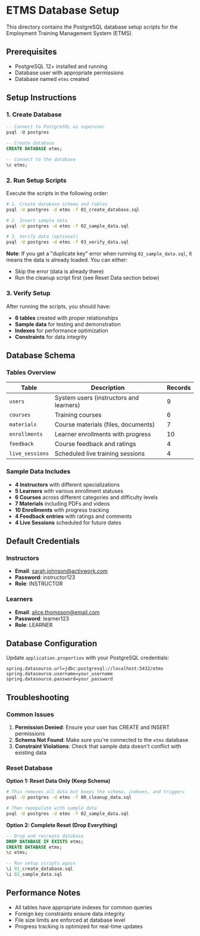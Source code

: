 # ETMS Database Setup

This directory contains the PostgreSQL database setup scripts for the Employment Training Management System (ETMS).

## Prerequisites

- PostgreSQL 12+ installed and running
- Database user with appropriate permissions
- Database named `etms` created

## Setup Instructions

### 1. Create Database
```sql
-- Connect to PostgreSQL as superuser
psql -U postgres

-- Create database
CREATE DATABASE etms;

-- Connect to the database
\c etms;
```

### 2. Run Setup Scripts

Execute the scripts in the following order:

```bash
# 1. Create database schema and tables
psql -U postgres -d etms -f 01_create_database.sql

# 2. Insert sample data
psql -U postgres -d etms -f 02_sample_data.sql

# 3. Verify data (optional)
psql -U postgres -d etms -f 03_verify_data.sql
```

**Note**: If you get a "duplicate key" error when running `02_sample_data.sql`, it means the data is already loaded. You can either:
- Skip the error (data is already there)
- Run the cleanup script first (see Reset Data section below)

### 3. Verify Setup

After running the scripts, you should have:

- **6 tables** created with proper relationships
- **Sample data** for testing and demonstration
- **Indexes** for performance optimization
- **Constraints** for data integrity

## Database Schema

### Tables Overview

| Table | Description | Records |
|-------|-------------|---------|
| `users` | System users (instructors and learners) | 9 |
| `courses` | Training courses | 6 |
| `materials` | Course materials (files, documents) | 7 |
| `enrollments` | Learner enrollments with progress | 10 |
| `feedback` | Course feedback and ratings | 4 |
| `live_sessions` | Scheduled live training sessions | 4 |

### Sample Data Includes

- **4 Instructors** with different specializations
- **5 Learners** with various enrollment statuses
- **6 Courses** across different categories and difficulty levels
- **7 Materials** including PDFs and videos
- **10 Enrollments** with progress tracking
- **4 Feedback entries** with ratings and comments
- **4 Live Sessions** scheduled for future dates

## Default Credentials

### Instructors
- **Email**: sarah.johnson@activwork.com
- **Password**: instructor123
- **Role**: INSTRUCTOR

### Learners
- **Email**: alice.thompson@email.com
- **Password**: learner123
- **Role**: LEARNER

## Database Configuration

Update `application.properties` with your PostgreSQL credentials:

```properties
spring.datasource.url=jdbc:postgresql://localhost:5432/etms
spring.datasource.username=your_username
spring.datasource.password=your_password
```

## Troubleshooting

### Common Issues

1. **Permission Denied**: Ensure your user has CREATE and INSERT permissions
2. **Schema Not Found**: Make sure you're connected to the `etms` database
3. **Constraint Violations**: Check that sample data doesn't conflict with existing data

### Reset Database

**Option 1: Reset Data Only (Keep Schema)**
```bash
# This removes all data but keeps the schema, indexes, and triggers
psql -U postgres -d etms -f 00_cleanup_data.sql

# Then repopulate with sample data
psql -U postgres -d etms -f 02_sample_data.sql
```

**Option 2: Complete Reset (Drop Everything)**
```sql
-- Drop and recreate database
DROP DATABASE IF EXISTS etms;
CREATE DATABASE etms;
\c etms;

-- Run setup scripts again
\i 01_create_database.sql
\i 02_sample_data.sql
```

## Performance Notes

- All tables have appropriate indexes for common queries
- Foreign key constraints ensure data integrity
- File size limits are enforced at database level
- Progress tracking is optimized for real-time updates
